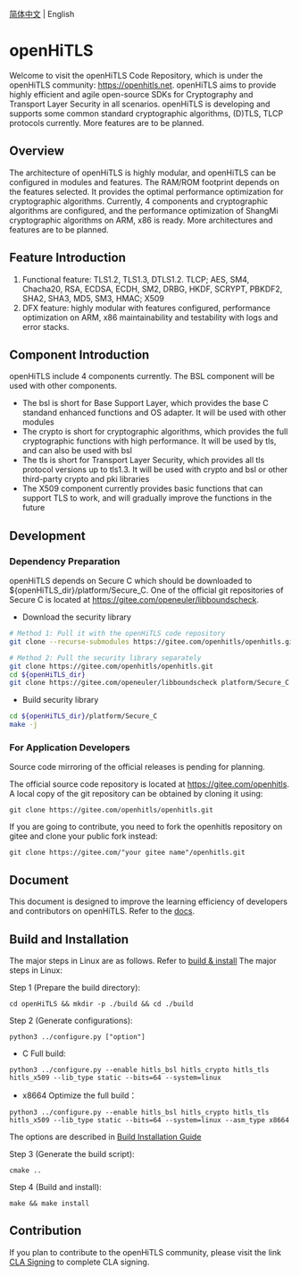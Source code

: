 [简体中文](./README.md) | English

# openHiTLS
Welcome to visit the openHiTLS Code Repository, which is under the openHiTLS community: <https://openhitls.net>. openHiTLS aims to provide highly efficient and agile open-source SDKs for Cryptography and Transport Layer Security in all scenarios. openHiTLS is developing and supports some common standard cryptographic algorithms, (D)TLS, TLCP protocols currently. More features are to be planned.

## Overview

The architecture of openHiTLS is highly modular, and openHiTLS can be configured in modules and features. The RAM/ROM footprint depends on the features selected. It provides the optimal performance optimization for cryptographic algorithms. Currently, 4 components and cryptographic algorithms are configured, and the performance optimization of ShangMi cryptographic algorithms on ARM, x86 is ready. More architectures and features are to be planned.

## Feature Introduction

1. Functional feature: TLS1.2, TLS1.3, DTLS1.2. TLCP; AES, SM4, Chacha20, RSA, ECDSA, ECDH, SM2, DRBG, HKDF, SCRYPT, PBKDF2, SHA2, SHA3, MD5, SM3, HMAC; X509
2. DFX feature: highly modular with features configured, performance optimization on ARM, x86 maintainability and testability with logs and error stacks.

## Component Introduction

openHiTLS include 4 components currently. The BSL component will be used with other components.
- The bsl is short for Base Support Layer, which provides the base C standand enhanced functions and OS adapter. It will be used with other modules
- The crypto is short for cryptographic algorithms, which provides the full cryptographic functions with high performance. It will be used by tls, and can also be used with bsl
- The tls is short for Transport Layer Security, which provides all tls protocol versions up to tls1.3. It will be used with crypto and bsl or other third-party crypto and pki libraries
- The X509 component currently provides basic functions that can support TLS to work, and will gradually improve the functions in the future

## Development

### Dependency Preparation

openHiTLS depends on Secure C which should be downloaded to ${openHiTLS_dir}/platform/Secure_C. One of the official git repositories of Secure C is located at <https://gitee.com/openeuler/libboundscheck>.

* Download the security library

```bash
# Method 1: Pull it with the openHiTLS code repository
git clone --recurse-submodules https://gitee.com/openhitls/openhitls.git

# Method 2: Pull the security library separately
git clone https://gitee.com/openhitls/openhitls.git
cd ${openHiTLS_dir} 
git clone https://gitee.com/openeuler/libboundscheck platform/Secure_C
```

* Build security library
```bash
cd ${openHiTLS_dir}/platform/Secure_C
make -j
```

### For Application Developers

Source code mirroring of the official releases is pending for planning.


The official source code repository is located at <https://gitee.com/openhitls>. A local copy of the git repository can be obtained by cloning it using:
```
git clone https://gitee.com/openhitls/openhitls.git
```
If you are going to contribute, you need to fork the openhitls repository on gitee and clone your public fork instead:
```
git clone https://gitee.com/"your gitee name"/openhitls.git
```

## Document
This document is designed to improve the learning efficiency of developers and contributors on openHiTLS. Refer to the [docs](docs/index/index.md).

## Build and Installation
The major steps in Linux are as follows. Refer to [build & install](docs/en/4_User%20Guide/1_Build%20and%20Installation%20Guide.md)
The major steps in Linux:

Step 1 (Prepare the build directory):
```
cd openHiTLS && mkdir -p ./build && cd ./build
```
Step 2 (Generate configurations):
```
python3 ../configure.py ["option"]
```

* C Full build:
```
python3 ../configure.py --enable hitls_bsl hitls_crypto hitls_tls hitls_x509 --lib_type static --bits=64 --system=linux
```

* x8664 Optimize the full build：
```
python3 ../configure.py --enable hitls_bsl hitls_crypto hitls_tls hitls_x509 --lib_type static --bits=64 --system=linux --asm_type x8664
```
The options are described in [Build Installation Guide](docs/en/4_User%20Guide/1_Build%20and%20Installation%20Guide.md)

Step 3 (Generate the build script):
```
cmake ..
```
Step 4 (Build and install):
```
make && make install
```

## Contribution

If you plan to contribute to the openHiTLS community, please visit the link [CLA Signing](https://cla.openhitls.net)  to complete CLA signing.
